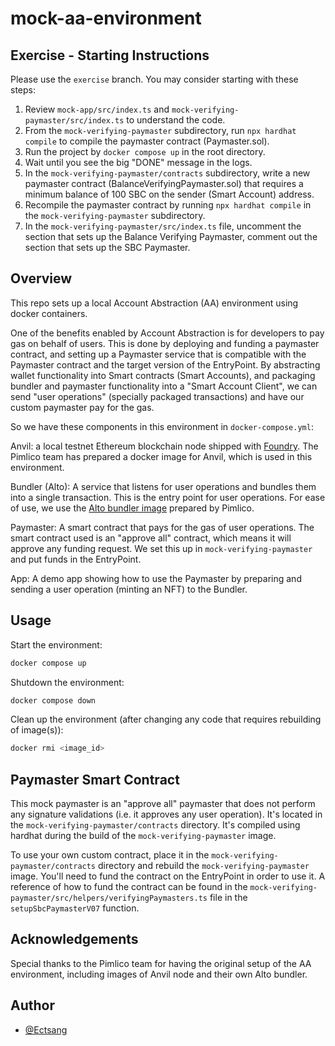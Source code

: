 # mock-aa-environment

## Exercise - Starting Instructions

Please use the `exercise` branch. You may consider starting with these steps:

1. Review `mock-app/src/index.ts` and `mock-verifying-paymaster/src/index.ts` to understand the code.
2. From the `mock-verifying-paymaster` subdirectory, run `npx hardhat compile` to compile the paymaster contract (Paymaster.sol).
3. Run the project by `docker compose up` in the root directory.
4. Wait until you see the big "DONE" message in the logs.
5. In the `mock-verifying-paymaster/contracts` subdirectory, write a new paymaster contract (BalanceVerifyingPaymaster.sol) that requires a minimum balance of 100 SBC on the sender (Smart Account) address.
6. Recompile the paymaster contract by running `npx hardhat compile` in the `mock-verifying-paymaster` subdirectory.
7. In the `mock-verifying-paymaster/src/index.ts` file, uncomment the section that sets up the Balance Verifying Paymaster, comment out the section that sets up the SBC Paymaster.

## Overview

This repo sets up a local Account Abstraction (AA) environment using docker containers.

One of the benefits enabled by Account Abstraction is for developers to pay gas on behalf of users. This is done by deploying and funding a paymaster contract, and setting up a Paymaster service that is compatible with the Paymaster contract and the target version of the EntryPoint. By abstracting wallet functionality into Smart contracts (Smart Accounts), and packaging bundler and paymaster functionality into a "Smart Account Client", we can send "user operations" (specially packaged transactions) and have our custom paymaster pay for the gas.

So we have these components in this environment in `docker-compose.yml`:

Anvil: a local testnet Ethereum blockchain node shipped with [Foundry](https://book.getfoundry.sh/anvil/). The Pimlico team has prepared a docker image for Anvil, which is used in this environment.

Bundler (Alto): A service that listens for user operations and bundles them into a single transaction. This is the entry point for user operations. For ease of use, we use the [Alto bundler image](ghcr.io/pimlicolabs/mock-alto-bundler:main) prepared by Pimlico.

Paymaster: A smart contract that pays for the gas of user operations. The smart contract used is an "approve all" contract, which means it will approve any funding request. We set this up in `mock-verifying-paymaster` and put funds in the EntryPoint.

App: A demo app showing how to use the Paymaster by preparing and sending a user operation (minting an NFT) to the Bundler.

## Usage

Start the environment:

```bash
docker compose up
```

Shutdown the environment:

```bash
docker compose down
```

Clean up the environment (after changing any code that requires rebuilding of image(s)):

```bash
docker rmi <image_id>
```

## Paymaster Smart Contract

This mock paymaster is an "approve all" paymaster that does not perform any signature validations (i.e. it approves any user operation). It's located in the `mock-verifying-paymaster/contracts` directory. It's compiled using hardhat during the build of the `mock-verifying-paymaster` image.

To use your own custom contract, place it in the `mock-verifying-paymaster/contracts` directory and rebuild the `mock-verifying-paymaster` image. You'll need to fund the contract on the EntryPoint in order to use it. A reference of how to fund the contract can be found in the `mock-verifying-paymaster/src/helpers/verifyingPaymasters.ts` file in the `setupSbcPaymasterV07` function.

## Acknowledgements

Special thanks to the Pimlico team for having the original setup of the AA environment, including images of Anvil node and their own Alto bundler.

## Author

- [@Ectsang](https://www.github.com/Ectsang)
